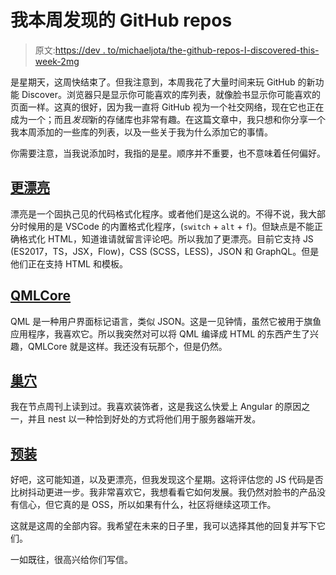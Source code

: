 # 我本周发现的 GitHub repos

> 原文:[https://dev . to/michaeljota/the-github-repos-I-discovered-this-week-2mg](https://dev.to/michaeljota/the-github-repos-i-discovered-this-week-2mg)

是星期天，这周快结束了。但我注意到，本周我花了大量时间来玩 GitHub 的新功能 Discover。浏览器只是显示你可能喜欢的库列表，就像脸书显示你可能喜欢的页面一样。这真的很好，因为我一直将 GitHub 视为一个社交网络，现在它也正在成为一个；而且*发现*新的存储库也非常有趣。在这篇文章中，我只想和你分享一个我本周添加的一些库的列表，以及一些关于我为什么添加它的事情。

你需要注意，当我说添加时，我指的是星。顺序并不重要，也不意味着任何偏好。

## [更漂亮](https://github.com/prettier/prettier)

漂亮是一个固执己见的代码格式化程序。或者他们是这么说的。不得不说，我大部分时候用的是 VSCode 的内置格式化程序，(`switch` + `alt` + `f`)。但缺点是不能正确格式化 HTML，知道谁请就留言评论吧。所以我加了更漂亮。目前它支持 JS (ES2017，TS，JSX，Flow)，CSS (SCSS，LESS)，JSON 和 GraphQL。但是他们正在支持 HTML 和模板。

## [QMLCore](https://github.com/pureqml/qmlcore)

QML 是一种用户界面标记语言，类似 JSON。这是一见钟情，虽然它被用于旗鱼应用程序，我喜欢它。所以我突然对可以将 QML 编译成 HTML 的东西产生了兴趣，QMLCore 就是这样。我还没有玩那个，但是仍然。

## [巢穴](https://github.com/nestjs/nest)

我在节点周刊上读到过。我喜欢装饰者，这是我这么快爱上 Angular 的原因之一，并且 nest 以一种恰到好处的方式将他们用于服务器端开发。

## [预装](https://github.com/facebook/prepack)

好吧，这可能知道，以及更漂亮，但我发现这个星期。这将评估您的 JS 代码是否比树抖动更进一步。我非常喜欢它，我想看看它如何发展。我仍然对脸书的产品没有信心，但它真的是 OSS，所以如果有什么，社区将继续这项工作。

这就是这周的全部内容。我希望在未来的日子里，我可以选择其他的回复并写下它们。

一如既往，很高兴给你们写信。